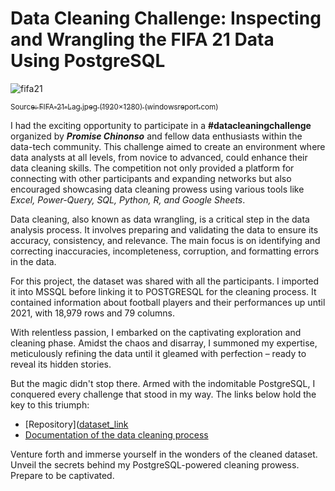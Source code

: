# Data Cleaning Challenge: Inspecting and Wrangling the FIFA 21 Data Using PostgreSQL

![fifa21](https://github.com/Monye-Okechukwu/FIFA-Dataset_PostgreSQL_Cleaning/assets/136334167/ea86ddb1-bcdd-4ddf-a397-859a6535b8d4)

[<sub> Source: FIFA-21-Lag.jpeg (1920×1280) (windowsreport.com) </sub>](https://cdn.windowsreport.com/wp-content/uploads/2020/10/FIFA-21-Lag.jpeg)

I had the exciting opportunity to participate in a **#datacleaningchallenge** organized by ***Promise Chinonso*** and fellow data enthusiasts within the data-tech community. This challenge aimed to create an environment where data analysts at all levels, from novice to advanced, could enhance their data cleaning skills. The competition not only provided a platform for connecting with other participants and expanding networks but also encouraged showcasing data cleaning prowess using various tools like *Excel, Power-Query, SQL, Python, R, and Google Sheets*.

Data cleaning, also known as data wrangling, is a critical step in the data analysis process. It involves preparing and validating the data to ensure its accuracy, consistency, and relevance. The main focus is on identifying and correcting inaccuracies, incompleteness, corruption, and formatting errors in the data.

For this project, the dataset was shared with all the participants. I imported it into MSSQL before linking it to POSTGRESQL for the cleaning process. It contained information about football players and their performances up until 2021, with 18,979 rows and 79 columns.

With relentless passion, I embarked on the captivating exploration and cleaning phase. Amidst the chaos and disarray, I summoned my expertise, meticulously refining the data until it gleamed with perfection – ready to reveal its hidden stories.

But the magic didn't stop there. Armed with the indomitable PostgreSQL, I conquered every challenge that stood in my way. The links below hold the key to this triumph:

- [Repository]([dataset_link](https://github.com/Monye-Okechukwu/FIFA-Dataset_PostgreSQL_Cleaning/tree/process/Fifa21)
- [Documentation of the data cleaning process](https://noelshalom14.medium.com/data-cleaning-challenge-inspecting-and-wrangling-the-fifa-21-data-using-postgresql-313d12dd7503)

Venture forth and immerse yourself in the wonders of the cleaned dataset. Unveil the secrets behind my PostgreSQL-powered cleaning prowess. Prepare to be captivated.
